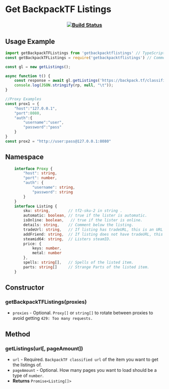 # Get BackpackTF Listings
### <p align="center">[![Build Status](https://travis-ci.com/Preport/getBackpackTFListings.svg?branch=main)](https://travis-ci.com/Preport/getBackpackTFListings)</p>
## Usage Example
```typescript
import getBackpackTFListings from 'getbackpacktflistings' // TypeScript
const getBackpackTFListings = require('getbackpacktflistings') // CommonJS

const gl = new getListings();

async function t() {
    const response = await gl.getListings('https://backpack.tf/classifieds?item=Bill%27s%20Hat&quality=6&tradable=1&craftable=1&australium=-1&killstreak_tier=0')
    console.log(JSON.stringify(rp, null, "\t"));
}

//Proxy Examples
const prox1 = {
    "host":"127.0.0.1",
    "port":8080,
    "auth":{
        "username":"user",
        "password":"pass"
    }
}
const prox2 = "http://user:pass@127.0.0.1:8080"
```
## Namespace
```typescript
    interface Proxy {
        "host": string,
        "port": number,
        "auth": {
            "username": string,
            "password": string
        }
    }
    interface Listing {
        sku: string,        // tf2-sku-2 in string .
        automatic: boolean, // true if the lister is automatic.
        isOnline: boolean,   // true if the lister is online.
        details: string,    // Comment below the listing.
        tradeUrl: string,   // If listing has tradeURL, this is an URL to send a trade offer otherwise null.
        addFriend: string,  // If listing does not have tradeURL, this is an URL to add the person otherwise null.
        steamid64: string,  // Listers steamID.
        price: {
            keys: number,
            metal: number
        },
        spells: string[],   // Spells of the listed item.
        parts: string[]     // Strange Parts of the listed item.
    }
```
## Constructor
### getBackpackTFListings(proxies)
- `proxies` - Optional. `Proxy[]` or `string[]` to rotate between proxies to avoid getting `429: Too many requests.`
## Method
### getListings(url[, pageAmount])
- `url` - Required. `BackpackTF classified url` of the item you want to get the listings of.
- `pageAmount` - Optional. How many pages you want to load should be a type of `number`.
- **Returns** `Promise<Listing[]>`
